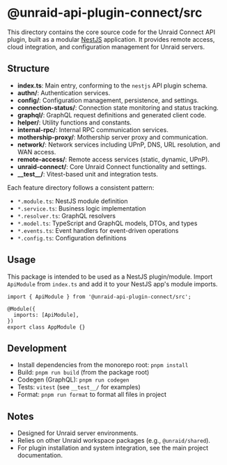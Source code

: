# @unraid-api-plugin-connect/src

This directory contains the core source code for the Unraid Connect API plugin, built as a modular [NestJS](https://nestjs.com/) application. It provides remote access, cloud integration, and configuration management for Unraid servers.

## Structure
- **index.ts**: Main entry, conforming to the `nestjs` API plugin schema.
- **authn/**: Authentication services.
- **config/**: Configuration management, persistence, and settings.
- **connection-status/**: Connection state monitoring and status tracking.
- **graphql/**: GraphQL request definitions and generated client code.
- **helper/**: Utility functions and constants.
- **internal-rpc/**: Internal RPC communication services.
- **mothership-proxy/**: Mothership server proxy and communication.
- **network/**: Network services including UPnP, DNS, URL resolution, and WAN access.
- **remote-access/**: Remote access services (static, dynamic, UPnP).
- **unraid-connect/**: Core Unraid Connect functionality and settings.
- **\_\_test\_\_/**: Vitest-based unit and integration tests.

Each feature directory follows a consistent pattern:
- `*.module.ts`: NestJS module definition
- `*.service.ts`: Business logic implementation
- `*.resolver.ts`: GraphQL resolvers
- `*.model.ts`: TypeScript and GraphQL models, DTOs, and types
- `*.events.ts`: Event handlers for event-driven operations
- `*.config.ts`: Configuration definitions

## Usage
This package is intended to be used as a NestJS plugin/module. Import `ApiModule` from `index.ts` and add it to your NestJS app's module imports.

```
import { ApiModule } from '@unraid-api-plugin-connect/src';

@Module({
  imports: [ApiModule],
})
export class AppModule {}
```

## Development
- Install dependencies from the monorepo root: `pnpm install`
- Build: `pnpm run build` (from the package root)
- Codegen (GraphQL): `pnpm run codegen`
- Tests: `vitest` (see `__test__/` for examples)
- Format: `pnpm run format` to format all files in project

## Notes
- Designed for Unraid server environments.
- Relies on other Unraid workspace packages (e.g., `@unraid/shared`).
- For plugin installation and system integration, see the main project documentation.
